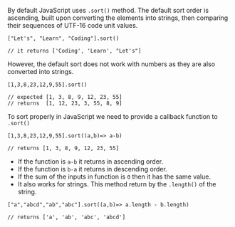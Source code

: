 By default JavaScript uses `.sort()` method.
The default sort order is ascending, built upon converting the elements into strings, then comparing their sequences of UTF-16 code unit values.

```
["Let's", "Learn", "Coding"].sort()

// it returns ['Coding', 'Learn', "Let's"]

``` 

However, the default sort does not work with numbers as they are also converted into strings.

```
[1,3,8,23,12,9,55].sort()

// expected [1, 3, 8, 9, 12, 23, 55]
// returns  [1, 12, 23, 3, 55, 8, 9]

``` 

To sort properly in JavaScript we need to provide a callback function to `.sort()`

```
[1,3,8,23,12,9,55].sort((a,b)=> a-b)

// returns [1, 3, 8, 9, 12, 23, 55]
```

- If the function is `a-b` it returns in ascending order.
- If the function is `b-a` it returns in descending order.
- If the sum of the inputs in function is `0` then it has the same value.
- It also works for strings. This method return by the `.length()` of the string.

```
["a","abcd","ab","abc"].sort((a,b)=> a.length - b.length)

// returns ['a', 'ab', 'abc', 'abcd']
``` 

